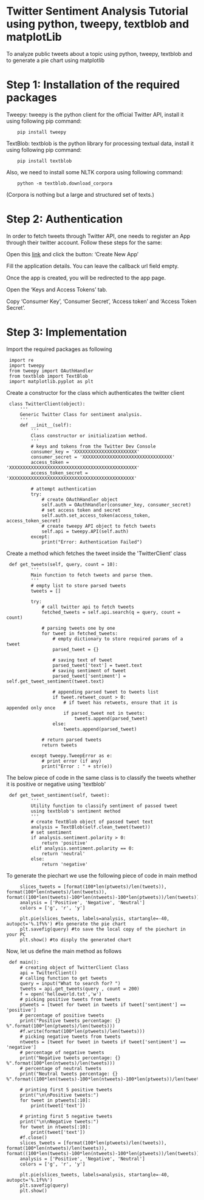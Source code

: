 # Twitter Sentiment Analysis Tutorial using python, tweepy, textblob and matplotLib
To analyze public tweets about a topic using python, tweepy, textblob and to generate a pie chart using matplotlib

# Step 1: Installation of the required packages

Tweepy: tweepy is the python client for the official Twitter API, install it using following pip command:
     
        pip install tweepy

TextBlob: textblob is the python library for processing textual data, install it using following pip command:

        pip install textblob

Also, we need to install some NLTK corpora using following command:

        python -m textblob.download_corpora

(Corpora is nothing but a large and structured set of texts.)

# Step 2: Authentication

In order to fetch tweets through Twitter API, one needs to register an App through their twitter account. Follow these steps for the same:

Open this [link](https://developer.twitter.com/en/apps) and click the button: ‘Create New App’

Fill the application details. You can leave the callback url field empty.

Once the app is created, you will be redirected to the app page.

Open the ‘Keys and Access Tokens’ tab.

Copy ‘Consumer Key’, ‘Consumer Secret’, ‘Access token’ and ‘Access Token Secret’.

# Step 3: Implementation

Import the required packages as following

     import re 
     import tweepy 
     from tweepy import OAuthHandler 
     from textblob import TextBlob 
     import matplotlib.pyplot as plt

Create a constructor for the class which authenticates the twitter client

     class TwitterClient(object): 
         ''' 
         Generic Twitter Class for sentiment analysis. 
         '''
         def __init__(self): 
             ''' 
             Class constructor or initialization method. 
             '''
             # keys and tokens from the Twitter Dev Console 
             consumer_key = 'XXXXXXXXXXXXXXXXXXXXXXX'
             consumer_secret = 'XXXXXXXXXXXXXXXXXXXXXXXXXXXXXXXXX'
             access_token = 'XXXXXXXXXXXXXXXXXXXXXXXXXXXXXXXXXXXXXXXXXXXXXXX'
             access_token_secret = 'XXXXXXXXXXXXXXXXXXXXXXXXXXXXXXXXXXXXXXXXXXXXXX'

             # attempt authentication 
             try: 
                 # create OAuthHandler object 
                 self.auth = OAuthHandler(consumer_key, consumer_secret) 
                 # set access token and secret 
                 self.auth.set_access_token(access_token, access_token_secret) 
                 # create tweepy API object to fetch tweets 
                 self.api = tweepy.API(self.auth) 
             except: 
                 print("Error: Authentication Failed")
                 
Create a method which fetches the tweet inside the 'TwitterClient' class

     def get_tweets(self, query, count = 10): 
             ''' 
             Main function to fetch tweets and parse them. 
             '''
             # empty list to store parsed tweets 
             tweets = [] 

             try: 
                 # call twitter api to fetch tweets 
                 fetched_tweets = self.api.search(q = query, count = count) 

                 # parsing tweets one by one 
                 for tweet in fetched_tweets: 
                     # empty dictionary to store required params of a tweet 
                     parsed_tweet = {} 

                     # saving text of tweet 
                     parsed_tweet['text'] = tweet.text 
                     # saving sentiment of tweet 
                     parsed_tweet['sentiment'] = self.get_tweet_sentiment(tweet.text) 

                     # appending parsed tweet to tweets list 
                     if tweet.retweet_count > 0: 
                         # if tweet has retweets, ensure that it is appended only once 
                         if parsed_tweet not in tweets: 
                             tweets.append(parsed_tweet) 
                     else: 
                         tweets.append(parsed_tweet) 

                 # return parsed tweets 
                 return tweets 

             except tweepy.TweepError as e: 
                 # print error (if any) 
                 print("Error : " + str(e)) 

The below piece of code in the same class is to classify the tweets whether it is positive or negative using 'textblob'

     def get_tweet_sentiment(self, tweet): 
             ''' 
             Utility function to classify sentiment of passed tweet 
             using textblob's sentiment method 
             '''
             # create TextBlob object of passed tweet text 
             analysis = TextBlob(self.clean_tweet(tweet)) 
             # set sentiment 
             if analysis.sentiment.polarity > 0: 
                 return 'positive'
             elif analysis.sentiment.polarity == 0: 
                 return 'neutral'
             else: 
                 return 'negative'
  
To generate the piechart we use the following piece of code in main method

         slices_tweets = [format(100*len(ptweets)/len(tweets)), format(100*len(ntweets)/len(tweets)), format((100*len(tweets)-100*len(ntweets)-100*len(ptweets))/len(tweets))]
         analysis = ['Positive', 'Negative', 'Neutral']
         colors = ['g', 'r', 'y']

         plt.pie(slices_tweets, labels=analysis, startangle=-40, autopct='%.1f%%') #to generate the pie chart
         plt.savefig(query) #to save the local copy of the piechart in your PC
         plt.show() #to disply the generated chart
    
Now, let us define the main method as follows

     def main(): 
         # creating object of TwitterClient Class 
         api = TwitterClient() 
         # calling function to get tweets
         query = input("What to search for? ")
         tweets = api.get_tweets(query , count = 200) 
         f = open('helloworld.txt','w')
         # picking positive tweets from tweets 
         ptweets = [tweet for tweet in tweets if tweet['sentiment'] == 'positive'] 
         # percentage of positive tweets 
         print("Positive tweets percentage: {} %".format(100*len(ptweets)/len(tweets)))
         #f.write(format(100*len(ptweets)/len(tweets))) 
         # picking negative tweets from tweets 
         ntweets = [tweet for tweet in tweets if tweet['sentiment'] == 'negative'] 
         # percentage of negative tweets 
         print("Negative tweets percentage: {} %".format(100*len(ntweets)/len(tweets))) 
         # percentage of neutral tweets 
         print("Neutral tweets percentage: {} %".format((100*len(tweets)-100*len(ntweets)-100*len(ptweets))/len(tweets))) 

         # printing first 5 positive tweets 
         print("\n\nPositive tweets:") 
         for tweet in ptweets[:10]: 
             print(tweet['text']) 

         # printing first 5 negative tweets 
         print("\n\nNegative tweets:") 
         for tweet in ntweets[:10]: 
             print(tweet['text']) 
         #f.close()
         slices_tweets = [format(100*len(ptweets)/len(tweets)), format(100*len(ntweets)/len(tweets)), format((100*len(tweets)-100*len(ntweets)-100*len(ptweets))/len(tweets))]
         analysis = ['Positive', 'Negative', 'Neutral']
         colors = ['g', 'r', 'y']

         plt.pie(slices_tweets, labels=analysis, startangle=-40, autopct='%.1f%%')
         plt.savefig(query)
         plt.show()
